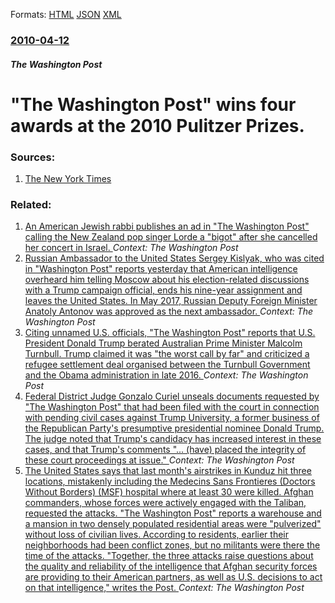 
Formats: [HTML](/news/2010/04/12/the-washington-post-wins-four-awards-at-the-2010-pulitzer-prizes.html)  [JSON](/news/2010/04/12/the-washington-post-wins-four-awards-at-the-2010-pulitzer-prizes.json)  [XML](/news/2010/04/12/the-washington-post-wins-four-awards-at-the-2010-pulitzer-prizes.xml)  

### [2010-04-12](/news/2010/04/12/index.md)

##### The Washington Post
# "The Washington Post" wins four awards at the 2010 Pulitzer Prizes. 




### Sources:

1. [The New York Times](http://mediadecoder.blogs.nytimes.com/2010/04/12/washington-post-wins-four-pulitzers-new-york-times-gets-three/)

### Related:

1. [An American Jewish rabbi publishes an ad in "The Washington Post" calling the New Zealand pop singer Lorde a "bigot" after she cancelled her concert in Israel. ](/news/2018/01/1/an-american-jewish-rabbi-publishes-an-ad-in-the-washington-post-calling-the-new-zealand-pop-singer-lorde-a-bigot-after-she-cancelled-her.md) _Context: The Washington Post_
2. [Russian Ambassador to the United States Sergey Kislyak, who was cited in "Washington Post" reports yesterday that American intelligence overheard him telling Moscow about his election-related discussions with a Trump campaign official, ends his nine-year assignment and leaves the United States. In May 2017, Russian Deputy Foreign Minister Anatoly Antonov was approved as the next ambassador. ](/news/2017/07/22/russian-ambassador-to-the-united-states-sergey-kislyak-who-was-cited-in-washington-post-reports-yesterday-that-american-intelligence-over.md) _Context: The Washington Post_
3. [Citing unnamed U.S. officials, "The Washington Post" reports that U.S. President Donald Trump berated Australian Prime Minister Malcolm Turnbull. Trump claimed it was "the worst call by far" and criticized a refugee settlement deal organised between the Turnbull Government and the Obama administration in late 2016. ](/news/2017/02/2/citing-unnamed-u-s-officials-the-washington-post-reports-that-u-s-president-donald-trump-berated-australian-prime-minister-malcolm-turn.md) _Context: The Washington Post_
4. [Federal District Judge Gonzalo Curiel unseals documents requested by "The Washington Post" that had been filed with the court in connection with pending civil cases against Trump University, a former business of the Republican Party's presumptive presidential nominee Donald Trump. The judge noted that Trump's candidacy has increased interest in these cases, and that Trump's comments "... (have) placed the integrity of these court proceedings at issue." ](/news/2016/05/28/federal-district-judge-gonzalo-curiel-unseals-documents-requested-by-the-washington-post-that-had-been-filed-with-the-court-in-connection.md) _Context: The Washington Post_
5. [The United States says that last month's airstrikes in Kunduz hit three locations, mistakenly including the Medecins Sans Frontieres (Doctors Without Borders) (MSF) hospital where at least 30 were killed. Afghan commanders, whose forces were actively engaged with the Taliban, requested the attacks. "The Washington Post" reports a warehouse and a mansion in two densely populated residential areas were "pulverized" without loss of civilian lives. According to residents, earlier their neighborhoods had been conflict zones, but no militants were there the time of the attacks. "Together, the three attacks raise questions about the quality and reliability of the intelligence that Afghan security forces are providing to their American partners, as well as U.S. decisions to act on that intelligence," writes the Post. ](/news/2015/11/4/the-united-states-says-that-last-month-s-airstrikes-in-kunduz-hit-three-locations-mistakenly-including-the-ma-c-decins-sans-frontia-res-doct.md) _Context: The Washington Post_
